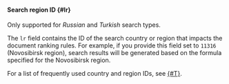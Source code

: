 #### Search region ID {#lr}

Only supported for *Russian* and *Turkish* search types.

The `lr` field contains the ID of the search country or region that impacts the document ranking rules. For example, if you provide this field set to `11316` (Novosibirsk region), search results will be generated based on the formula specified for the Novosibirsk region.

For a list of frequently used country and region IDs, see [{#T}](../../search-api/reference/regions.md).